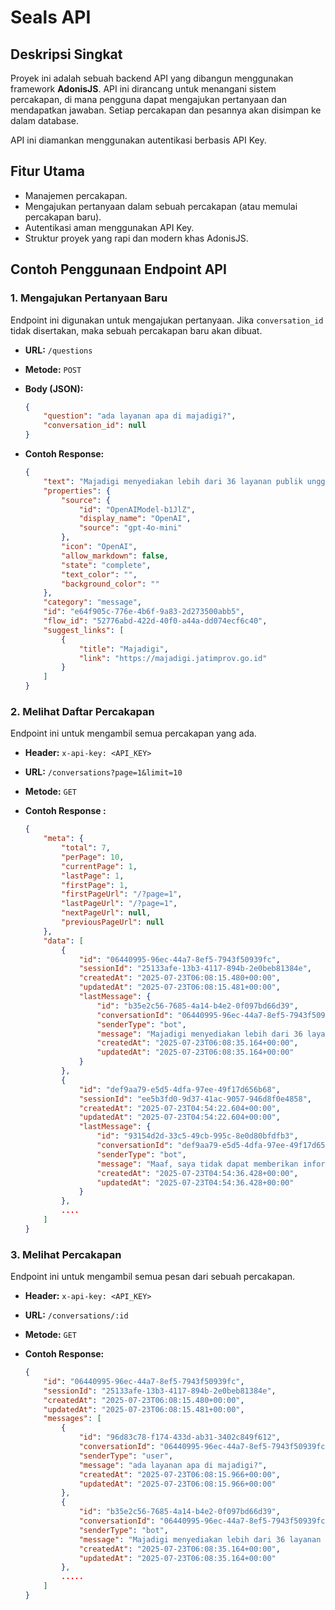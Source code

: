 # Seals API

## Deskripsi Singkat

Proyek ini adalah sebuah backend API yang dibangun menggunakan framework **AdonisJS**. API ini dirancang untuk menangani sistem percakapan, di mana pengguna dapat mengajukan pertanyaan dan mendapatkan jawaban. Setiap percakapan dan pesannya akan disimpan ke dalam database.

API ini diamankan menggunakan autentikasi berbasis API Key.

## Fitur Utama

-   Manajemen percakapan.
-   Mengajukan pertanyaan dalam sebuah percakapan (atau memulai percakapan baru).
-   Autentikasi aman menggunakan API Key.
-   Struktur proyek yang rapi dan modern khas AdonisJS.

## Contoh Penggunaan Endpoint API

### 1. Mengajukan Pertanyaan Baru

Endpoint ini digunakan untuk mengajukan pertanyaan. Jika `conversation_id` tidak disertakan, maka sebuah percakapan baru akan dibuat.

-   **URL:** `/questions`
-   **Metode:** `POST`
-   **Body (JSON):**
    ```json
    {
        "question": "ada layanan apa di majadigi?",
        "conversation_id": null
    }
    ```

-   **Contoh Response:**
    ```json
    {
        "text": "Majadigi menyediakan lebih dari 36 layanan publik unggulan untuk Provinsi Jawa Timur, yang mencakup berbagai kategori seperti:\n\n1. **Kesehatan & Medis**:\n   - RSUD Dr. Soetomo - Layanan rumah sakit rujukan nasional dengan pendaftaran online.\n   - E-TIBI - Aplikasi skrining mandiri Tuberkulosis berbasis website.\n   - Layanan BNN - Deteksi dini narkoba, rehabilitasi, dan asesmen terpadu.\n\n2. **Ketenagakerjaan & Ekonomi**:\n   - Berbagai layanan terkait ketenagakerjaan dan ekonomi.\n\n3. **Keagamaan & Budaya**:\n   - Islamic Center - Pusat kegiatan dan fasilitas keagamaan Islam.\n   - Cak Durasim - Gedung pertunjukan Taman Budaya Jawa Timur.\n   - 360 East Java Virtual Tour - Wisata virtual destinasi Jawa Timur.\n\n4. **Keselamatan Kerja**:\n   - SIMPEL K3 - Sistem pelayanan pengujian Kesehatan dan Keselamatan Kerja.\n\n5. **Pariwisata**:\n   - SIDITA - Sistem informasi destinasi wisata Jawa Timur.\n\nMajadigi menawarkan kemudahan akses layanan pemerintah dalam satu pintu untuk memenuhi berbagai kebutuhan masyarakat.",
        "properties": {
            "source": {
                "id": "OpenAIModel-b1JlZ",
                "display_name": "OpenAI",
                "source": "gpt-4o-mini"
            },
            "icon": "OpenAI",
            "allow_markdown": false,
            "state": "complete",
            "text_color": "",
            "background_color": ""
        },
        "category": "message",
        "id": "e64f905c-776e-4b6f-9a83-2d273500abb5",
        "flow_id": "52776abd-422d-40f0-a44a-dd074ecf6c40",
        "suggest_links": [
            {
                "title": "Majadigi",
                "link": "https://majadigi.jatimprov.go.id"
            }
        ]
    }
    ```

### 2. Melihat Daftar Percakapan

Endpoint ini untuk mengambil semua percakapan yang ada.

-   **Header:**
    `x-api-key: <API_KEY>`
-   **URL:** `/conversations?page=1&limit=10`
-   **Metode:** `GET`

-   **Contoh Response :**
    ```json
    {
        "meta": {
            "total": 7,
            "perPage": 10,
            "currentPage": 1,
            "lastPage": 1,
            "firstPage": 1,
            "firstPageUrl": "/?page=1",
            "lastPageUrl": "/?page=1",
            "nextPageUrl": null,
            "previousPageUrl": null
        },
        "data": [
            {
                "id": "06440995-96ec-44a7-8ef5-7943f50939fc",
                "sessionId": "25133afe-13b3-4117-894b-2e0beb81384e",
                "createdAt": "2025-07-23T06:08:15.480+00:00",
                "updatedAt": "2025-07-23T06:08:15.481+00:00",
                "lastMessage": {
                    "id": "b35e2c56-7685-4a14-b4e2-0f097bd66d39",
                    "conversationId": "06440995-96ec-44a7-8ef5-7943f50939fc",
                    "senderType": "bot",
                    "message": "Majadigi menyediakan lebih dari 36 layanan publik unggulan untuk Provinsi Jawa Timur, yang mencakup berbagai kategori seperti:\n\n1. **Kesehatan & Medis**:\n   - RSUD Dr. Soetomo - Layanan rumah sakit rujukan nasional dengan pendaftaran online.\n   - E-TIBI - Aplikasi skrining mandiri Tuberkulosis berbasis website.\n   - Layanan BNN - Deteksi dini narkoba, rehabilitasi, dan asesmen terpadu.\n\n2. **Ketenagakerjaan & Ekonomi**:\n   - Berbagai layanan terkait ketenagakerjaan dan ekonomi.\n\n3. **Keagamaan & Budaya**:\n   - Islamic Center - Pusat kegiatan dan fasilitas keagamaan Islam.\n   - Cak Durasim - Gedung pertunjukan Taman Budaya Jawa Timur.\n   - 360 East Java Virtual Tour - Wisata virtual destinasi Jawa Timur.\n\n4. **Keselamatan Kerja**:\n   - SIMPEL K3 - Sistem pelayanan pengujian Kesehatan dan Keselamatan Kerja.\n\n5. **Pariwisata**:\n   - SIDITA - Sistem informasi destinasi wisata Jawa Timur.\n\nMajadigi menawarkan kemudahan akses layanan pemerintah dalam satu pintu untuk memenuhi berbagai kebutuhan masyarakat.",
                    "createdAt": "2025-07-23T06:08:35.164+00:00",
                    "updatedAt": "2025-07-23T06:08:35.164+00:00"
                }
            },
            {
                "id": "def9aa79-e5d5-4dfa-97ee-49f17d656b68",
                "sessionId": "ee5b3fd0-9d37-41ac-9057-946d8f0e4858",
                "createdAt": "2025-07-23T04:54:22.604+00:00",
                "updatedAt": "2025-07-23T04:54:22.604+00:00",
                "lastMessage": {
                    "id": "93154d2d-33c5-49cb-995c-8e0d80bfdfb3",
                    "conversationId": "def9aa79-e5d5-4dfa-97ee-49f17d656b68",
                    "senderType": "bot",
                    "message": "Maaf, saya tidak dapat memberikan informasi tentang \"hihi\" karena itu tidak terkait dengan topik yang saya dukung. Namun, jika Anda memiliki pertanyaan tentang Jaringan Dokumentasi dan Informasi Hukum (JDIH) atau layanan pengaduan dan aspirasi, silakan tanyakan! 😊",
                    "createdAt": "2025-07-23T04:54:36.428+00:00",
                    "updatedAt": "2025-07-23T04:54:36.428+00:00"
                }
            },
            ....
        ]
    }
    ```

### 3. Melihat Percakapan

Endpoint ini untuk mengambil semua pesan dari sebuah percakapan.

-   **Header:**
    `x-api-key: <API_KEY>`
-   **URL:** `/conversations/:id`
-   **Metode:** `GET`

-   **Contoh Response:**
    ```json
    {
        "id": "06440995-96ec-44a7-8ef5-7943f50939fc",
        "sessionId": "25133afe-13b3-4117-894b-2e0beb81384e",
        "createdAt": "2025-07-23T06:08:15.480+00:00",
        "updatedAt": "2025-07-23T06:08:15.481+00:00",
        "messages": [
            {
                "id": "96d83c78-f174-433d-ab31-3402c849f612",
                "conversationId": "06440995-96ec-44a7-8ef5-7943f50939fc",
                "senderType": "user",
                "message": "ada layanan apa di majadigi?",
                "createdAt": "2025-07-23T06:08:15.966+00:00",
                "updatedAt": "2025-07-23T06:08:15.966+00:00"
            },
            {
                "id": "b35e2c56-7685-4a14-b4e2-0f097bd66d39",
                "conversationId": "06440995-96ec-44a7-8ef5-7943f50939fc",
                "senderType": "bot",
                "message": "Majadigi menyediakan lebih dari 36 layanan publik unggulan untuk Provinsi Jawa Timur, yang mencakup berbagai kategori seperti:\n\n1. **Kesehatan & Medis**:\n   - RSUD Dr. Soetomo - Layanan rumah sakit rujukan nasional dengan pendaftaran online.\n   - E-TIBI - Aplikasi skrining mandiri Tuberkulosis berbasis website.\n   - Layanan BNN - Deteksi dini narkoba, rehabilitasi, dan asesmen terpadu.\n\n2. **Ketenagakerjaan & Ekonomi**:\n   - Berbagai layanan terkait ketenagakerjaan dan ekonomi.\n\n3. **Keagamaan & Budaya**:\n   - Islamic Center - Pusat kegiatan dan fasilitas keagamaan Islam.\n   - Cak Durasim - Gedung pertunjukan Taman Budaya Jawa Timur.\n   - 360 East Java Virtual Tour - Wisata virtual destinasi Jawa Timur.\n\n4. **Keselamatan Kerja**:\n   - SIMPEL K3 - Sistem pelayanan pengujian Kesehatan dan Keselamatan Kerja.\n\n5. **Pariwisata**:\n   - SIDITA - Sistem informasi destinasi wisata Jawa Timur.\n\nMajadigi menawarkan kemudahan akses layanan pemerintah dalam satu pintu untuk memenuhi berbagai kebutuhan masyarakat.",
                "createdAt": "2025-07-23T06:08:35.164+00:00",
                "updatedAt": "2025-07-23T06:08:35.164+00:00"
            },
            .....
        ]
    }
    ```